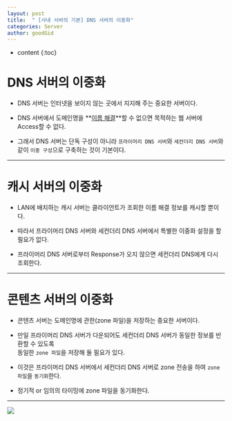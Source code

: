 ```yaml
---
layout: post
title:  " [사내 서버의 기본] DNS 서버의 이중화"
categories: Server
author: goodGid
---
```

* content
{:toc}

# DNS 서버의 이중화

* DNS 서버는 인터넷을 보이지 않는 곳에서 지지해 주는 중요한 서버이다.

* DNS 서버에서 도메인명을 **[이름 해결]({{site.url}}/Server-DNS/#dns-서버는-2종류)**할 수 없으면 목적하는 웹 서버에 Access할 수 없다.

* 그래서 DNS 서버는 단독 구성이 아니라 `프라이머리 DNS 서버`와 `세컨더리 DNS 서버`와 같이 `이중 구성`으로 구축하는 것이 기본이다.











---

# 캐시 서버의 이중화

* LAN에 배치하는 캐시 서버는 클라이언트가 조회한 이름 해결 정보를 캐시할 뿐이다.

* 따라서 프라이머리 DNS 서버와 세컨더리 DNS 서버에서 특별한 이중화 설정을 할 필요가 없다.

* 프라이머리 DNS 서버로부터 Response가 오지 않으면 세컨더리 DNS에게 다시 조회한다.


---

# 콘텐츠 서버의 이중화

* 콘텐츠 서버는 도메인명에 관한(zone 파일)을 저장하는 중요한 서버이다.

* 만일 프라이머리 DNS 서버가 다운되어도 세컨더리 DNS 서버가 동일한 정보를 반환할 수 있도록 <br> 동일한 `zone 파일`을 저장해 둘 필요가 있다.

* 이것은 프라이머리 DNS 서버에서 세컨더리 DNS 서버로 zone 전송을 하여 `zone 파일`을 `동기화`한다.

* 정기적 or 임의의 타이밍에 zone 파일을 동기화한다.



---



![](/assets/img/server/dns_redundancy_1.png)



